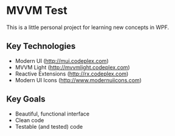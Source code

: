 # MVVM Test #

This is a little personal project for learning new concepts in WPF. 

## Key Technologies ##

 - Modern UI (http://mui.codeplex.com)
 - MVVM Light (http://mvvmlight.codeplex.com)
 - Reactive Extensions (http://rx.codeplex.com)
 - Modern UI Icons (http://www.modernuiicons.com)


## Key Goals ##

 - Beautiful, functional interface
 - Clean code
 - Testable (and tested) code
